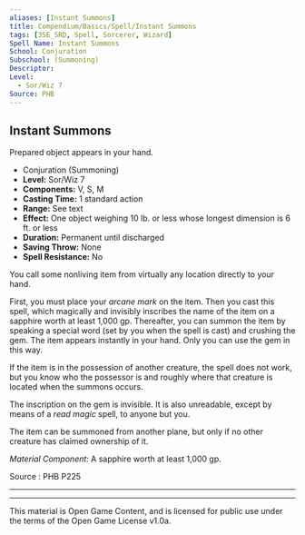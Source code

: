 ```yaml
---
aliases: [Instant Summons]
title: Compendium/Basics/Spell/Instant Summons
tags: [35E_SRD, Spell, Sorcerer, Wizard]
Spell Name: Instant Summons
School: Conjuration
Subschool: (Summoning)
Descriptor: 
Level:
  - Sor/Wiz 7
Source: PHB
---
```



## Instant Summons

Prepared object appears in your hand.

*   Conjuration (Summoning)
*   **Level:** Sor/Wiz 7
*   **Components:** V, S, M
*   **Casting Time:** 1 standard action
*   **Range:** See text
*   **Effect:** One object weighing 10 lb. or less whose longest dimension is 6 ft. or less
*   **Duration:** Permanent until discharged
*   **Saving Throw:** None
*   **Spell Resistance:** No

<p>You call some nonliving item from virtually any location directly to your hand.</p><p>First, you must place your <i>arcane mark</i> on the item. Then you cast this spell, which magically and invisibly inscribes the name of the item on a sapphire worth at least 1,000 gp. Thereafter, you can summon the item by speaking a special word (set by you when the spell is cast) and crushing the gem. The item appears instantly in your hand. Only you can use the gem in this way.</p><p>If the item is in the possession of another creature, the spell does not work, but you know who the possessor is and roughly where that creature is located when the summons occurs.</p><p>The inscription on the gem is invisible. It is also unreadable, except by means of a <i>read magic</i> spell, to anyone but you.</p><p>The item can be summoned from another plane, but only if no other creature has claimed ownership of it.</p><p><i>Material Component:</i> A sapphire worth at least 1,000 gp.</p>

Source : PHB P225

---

---

This material is Open Game Content, and is licensed for public use under
the terms of the Open Game License v1.0a.
